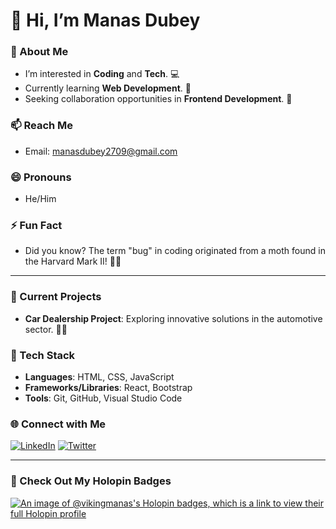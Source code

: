 # 👋 Hi, I’m Manas Dubey

### 👀 About Me
- I’m interested in **Coding** and **Tech**. 💻
- Currently learning **Web Development**. 🌱
- Seeking collaboration opportunities in **Frontend Development**. 🤝

### 📫 Reach Me
- Email: [manasdubey2709@gmail.com](mailto:manasdudey2709@gmail.com)

### 😄 Pronouns
- He/Him

### ⚡ Fun Fact
- Did you know? The term "bug" in coding originated from a moth found in the Harvard Mark II! 🐛✨

---

### 🌱 Current Projects
- **Car Dealership Project**: Exploring innovative solutions in the automotive sector. 🚗💨

### 🔧 Tech Stack
- **Languages**: HTML, CSS, JavaScript 
- **Frameworks/Libraries**: React, Bootstrap
- **Tools**: Git, GitHub, Visual Studio Code

### 🌐 Connect with Me
[![LinkedIn](https://img.shields.io/badge/LinkedIn-Connect-blue?style=flat-square&logo=linkedin&logoColor=white)](https://www.linkedin.com/in/manas-dubey/) 
[![Twitter](https://img.shields.io/badge/Twitter-Follow-blue?style=flat-square&logo=twitter&logoColor=white)](https://twitter.com/your_twitter_handle) 

---

### 🎉 Check Out My Holopin Badges
[![An image of @vikingmanas's Holopin badges, which is a link to view their full Holopin profile](https://holopin.me/vikingmanas)](https://holopin.io/@vikingmanas)

<!---
vikingmanas/vikingmanas is a ✨ special ✨ repository because its `README.md` (this file) appears on your GitHub profile.
You can click the Preview link to take a look at your changes.
--->

